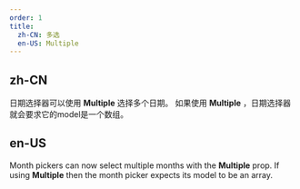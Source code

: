 ```yaml
---
order: 1
title:
  zh-CN: 多选
  en-US: Multiple
---
```


## zh-CN

日期选择器可以使用 **Multiple** 选择多个日期。 如果使用 **Multiple** ，日期选择器就会要求它的model是一个数组。

## en-US

Month pickers can now select multiple months with the **Multiple** prop. If using **Multiple** then the month picker expects its model to be an array.
